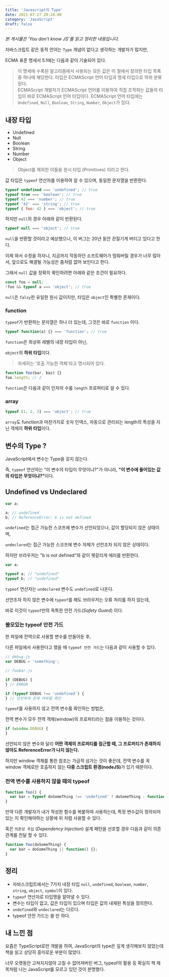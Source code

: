 ```yaml
---
title: 'Javascript의 Type'
date: 2021-07-27 20:24:00
category: 'JavaScript'
draft: false
---
```


_본 게시물은 'You don't know JS'를 읽고 정리한 내용입니다._

자바스크립트 같은 동적 언어는 `Type` 개념이 없다고 생각하는 개발자가 많지만,

ECMA 표준 명세서 5.1에는 다음과 같이 기술되어 있다.

> 이 명세에 수록된 알고리즘에서 사용되는 모든 값은 이 절에서 정의한 타입 목록 중 하나에 해당한다. 타입은 ECMAScript 언어 타입과 명세 타입으로 하위 분류된다. <br/>
> ECMAScript 개발자가 ECMAScript 언어를 이용하여 직접 조작하는 값들의 타입이 바로 ECMAScript 언어 타입이다. ECMAScript 언어 타입에는 `Undefined`, `Null`, `Boolean`, `String`, `Number`, `Object`가 있다.

## 내장 타입

- Undefined
- Null
- Boolean
- String
- Number
- Object

> Object를 제외한 이들을 원시 타입 (Primitives) 이라고 한다.

값 타입은 `typeof` 연산자를 이용하여 알 수 있으며, 동일한 문자열을 반환한다.

```js
typeof undefined === 'undefined'; // true
typeof true === 'boolean'; // true
typeof 42 === 'number'; // true
typeof '42' === 'string'; // true
typeof { foo: 42 } === 'object'; // true
```

하지만 `null`의 경우 아래와 같이 반환된다.

```js
typeof null === 'object'; // true
```

`null`을 반환할 것이라고 예상했으나, 이 버그는 20년 동안 끈질기게 버티고 있다고 한다.

이제 와서 수정을 하자니, 지금까지 작동하던 소프트웨어가 멈춰버릴 경우가 너무 많아서, 앞으로도 해결될 가능성은 좀처럼 없어 보인다고 한다.

그래서 `null` 값을 정확히 확인하려면 아래와 같은 조건이 필요하다.

```js
const foo = null;
!foo && typeof a === 'object'; // true
```

`null`은 `falsy`한 유일한 원시 값이지만, 타입은 `object`인 특별한 존재이다.

### function

`typeof`가 반환하는 문자열은 하나 더 있는데, 그것은 바로 `function` 이다.

```js
typeof function(a) {} === 'function'; // true
```

`function`은 최상위 레벨의 내장 타입이 아닌,

`object`의 **하위 타입**이다.

> 자세히는 '호출 가능한 객체'라고 명시되어 있다.

```js
function foo(bar, baz) {}
foo.length; // 2
```

`function`은 다음과 같이 인자의 수를 `length` 프로퍼티로 알 수 있다.

### array

```js
typeof [1, 2, 3] === 'object'; // true
```

`array`도 function과 마찬가지로 숫자 인덱스, 자동으로 관리되는 length의 특성을 지닌 객체의 **하위 타입**이다.

## 변수의 Type ?

JavaScript에서 변수는 Type을 갖지 않는다.

즉, `typeof` 연산자는 "이 변수의 타입이 무엇이냐?"가 아니라, <b>"이 변수에 들어있는 값의 타입은 무엇이냐?"</b>이다.

## Undefined vs Undeclared

```js
var a;

a; // undefined
b; // ReferenceError: b is not defined
```

`undefined`는 접근 가능한 스코프에 변수가 선언되었으나, 값이 할당되지 않은 상태이며,

`undeclared`는 접근 가능한 스코프에 변수 자체가 선언조차 되지 않은 상태이다.

하지만 브라우저는 "b is not defined"와 같이 헷갈리게 에러를 반환한다.

```js
var a;

typeof a; // "undefined"
typeof b; // "undefined"
```

`typeof` 연산자는 `undeclared` 변수도 `undefined`로 나온다.

선언조차 하지 않은 변수에 `typeof`를 해도 브라우저는 오류 처리를 하지 않는데,

바로 이것이 `typeof`만의 독특한 안전 가드(_Safety Guard_) 이다.

### 쓸모있는 typeof 안전 가드

한 파일에 전역으로 사용할 변수를 만들어둔 후,

다른 파일에서 사용한다고 했을 때 `typeof 안전 가드`는 다음과 같이 사용할 수 있다.

```js
// debug.js
var DEBUG = 'something';

// foobar.js

if (DEBUG) {
} // ERROR

if (typeof DEBUG !== 'undefined') {
} // 안전하게 존재 여부를 확인
```

`typeof`를 사용하지 않고 전역 변수를 확인하는 방법은,

전역 변수가 모두 전역 객체(window)의 프로퍼티라는 점을 이용하는 것이다.

```js
if (window.DEBUG) {
}
```

선언되지 않은 변수와 달리 **어떤 객체의 프로퍼티를 접근할 때, 그 프로퍼티가 존재하지 않아도 ReferenceError가 나지 않는다.**

하지만 window 객체를 통한 참조는 가급적 삼가는 것이 좋은데, 전역 변수를 꼭 window 객체로만 호출하지 않는 <b>다중 스크립트 환경(nodeJS)</b>가 있기 때문이다.

### 전역 변수를 사용하지 않을 때의 typeof

```js
function foo() {
  var bar = typeof doSomeThing !== 'undefined' ? doSomeThing : function() {};
}
```

만약 다른 개발자가 내가 작성한 함수를 복붙하여 사용하는데, 특정 변수값이 정의되어 있는 지 확인해야하는 상황에 위 처럼 사용할 수 있다.

혹은 `의존성 주입` (_Dependency Injection_) 설계 패턴을 선호할 경우 다음과 같이 의존 관계를 전달 할 수 있다.

```js
function foo(doSomeThing) {
  var bar = doSomeThing || function() {};
}
```

## 정리

- 자바스크립트에서는 7가지 내장 타입 `null`, `undefined`, `boolean`, `number`, `string`, `object`, `symbol`이 있다.
- `typeof` 연산자로 타입명을 알아낼 수 있다.
- 변수는 타입이 없고, 값은 타입이 있으며 타입은 값의 내재된 특성을 정의한다.
- `undefined`와 `undeclared`는 다르다.
- typeof 안전 가드는 쓸 만 하다.

## 내 느낀 점

요즘은 TypeScript로만 개발을 하여, JavaScript의 type은 깊게 생각해보지 않았는데 책을 읽고 상당히 흥미로운 부분이 많았다.

너무 오랫동안 고쳐지지않아 고칠 수 없어져버린 버그, typeof의 활용 등 확실히 책 제목처럼 나는 JavaScript를 모르고 있던 것이 분명했다.
